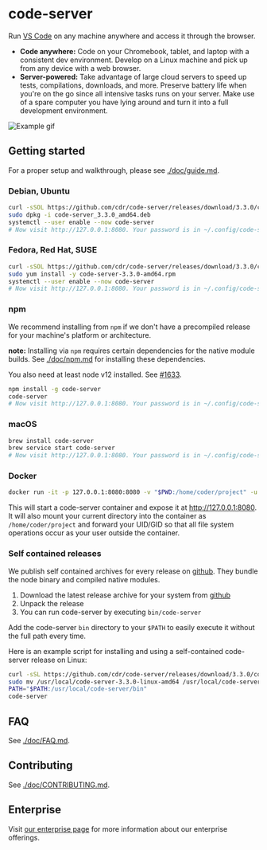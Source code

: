 # code-server

Run [VS Code](https://github.com/Microsoft/vscode) on any machine anywhere and access it through the browser.

- **Code anywhere:** Code on your Chromebook, tablet, and laptop with a
  consistent dev environment. Develop on a Linux machine and pick up from any
  device with a web browser.
- **Server-powered:** Take advantage of large cloud servers to speed up tests, compilations, downloads, and more.
  Preserve battery life when you're on the go since all intensive tasks runs on your server.
  Make use of a spare computer you have lying around and turn it into a full development environment.

![Example gif](./doc/assets/code-server.gif)

## Getting started

For a proper setup and walkthrough, please see [./doc/guide.md](./doc/guide.md).

### Debian, Ubuntu

```bash
curl -sSOL https://github.com/cdr/code-server/releases/download/3.3.0/code-server_3.3.0_amd64.deb
sudo dpkg -i code-server_3.3.0_amd64.deb
systemctl --user enable --now code-server
# Now visit http://127.0.0.1:8080. Your password is in ~/.config/code-server/config.yaml
```

### Fedora, Red Hat, SUSE

```bash
curl -sSOL https://github.com/cdr/code-server/releases/download/3.3.0/code-server-3.3.0-amd64.rpm
sudo yum install -y code-server-3.3.0-amd64.rpm
systemctl --user enable --now code-server
# Now visit http://127.0.0.1:8080. Your password is in ~/.config/code-server/config.yaml
```

### npm

We recommend installing from `npm` if we don't have a precompiled release for your machine's
platform or architecture.

**note:** Installing via `npm` requires certain dependencies for the native module builds.
See [./doc/npm.md](./doc/npm.md) for installing these dependencies.

You also need at least node v12 installed. See [#1633](https://github.com/cdr/code-server/issues/1633).

```bash
npm install -g code-server
code-server
# Now visit http://127.0.0.1:8080. Your password is in ~/.config/code-server/config.yaml
```

### macOS

```bash
brew install code-server
brew service start code-server
# Now visit http://127.0.0.1:8080. Your password is in ~/.config/code-server/config.yaml
```

### Docker

```bash
docker run -it -p 127.0.0.1:8080:8080 -v "$PWD:/home/coder/project" -u "$(id -u):$(id -g)" codercom/code-server:latest
```

This will start a code-server container and expose it at http://127.0.0.1:8080. It will also mount
your current directory into the container as `/home/coder/project` and forward your UID/GID so that
all file system operations occur as your user outside the container.

### Self contained releases

We publish self contained archives for every release on [github](https://github.com/cdr/code-server/releases).
They bundle the node binary and compiled native modules.

1. Download the latest release archive for your system from [github](https://github.com/cdr/code-server/releases)
2. Unpack the release
3. You can run code-server by executing `bin/code-server`

Add the code-server `bin` directory to your `$PATH` to easily execute it without the full path every time.

Here is an example script for installing and using a self-contained code-server release on Linux:

```bash
curl -sSL https://github.com/cdr/code-server/releases/download/3.3.0/code-server-3.3.0-linux-amd64.tar.gz | sudo tar -C /usr/local -xz
sudo mv /usr/local/code-server-3.3.0-linux-amd64 /usr/local/code-server
PATH="$PATH:/usr/local/code-server/bin"
code-server
```

## FAQ

See [./doc/FAQ.md](./doc/FAQ.md).

## Contributing

See [./doc/CONTRIBUTING.md](./doc/CONTRIBUTING.md).

## Enterprise

Visit [our enterprise page](https://coder.com) for more information about our
enterprise offerings.
